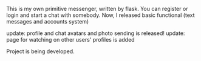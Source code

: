 This is my own primitive messenger, written by flask. You can register or login and start a chat with somebody. Now, I released basic functional (text messages and accounts system)

update: profile and chat avatars and photo sending is released!
update: page for watching on other users' profiles is added


Project is being developed.